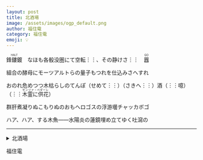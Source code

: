 ```yaml
---
layout: post
title: 北酒場
image: /assets/images/ogp_default.png
author: 福住電
category: 福住電
emoji: 💡
---
```


<div class="tanka-area"><div class="tanka">
<p><ruby>鋒鏤鍍<rp>（</rp><rt>HALT</rt><rp>）</rp></ruby>　なほも各骰没圏にて空転︙︙、その静けさ︙︙　<ruby>囂<rp>（</rp><rt>GO</rt><rp>）</rp></ruby></p>

<p>組合の酵母にモーツアルトらの量子もつれを仕込みさへすれ</p>

<p>おのれ危めつつ木枯らしのてんぽ（せめて︙︙）（さきへ︙︙）酒（︙︙噫）（︙︙<ruby>木霊に供花<rp>（</rp><rt>センツァ・ペダーレ</rt><rp>）</rp></ruby>）</p>

<p>群肝煮凝りぬこもりぬのおもへロゴスの浮游壜チャッカボゴ</p>

<p>ハア、ハア、する木魚<span class="dash">——</span>水陽炎の蓮鏡埋め立てゆく吐瀉の</p>

</div></div>

---

<details><summary>北酒場</summary>
<ruby>鋒鏤鍍<rp>（</rp><rt>HALT</rt><rp>）</rp></ruby>　なほも各骰没圏にて空転⋯⋯、その静けさ⋯⋯　<ruby>囂<rp>（</rp><rt>GO</rt><rp>）</rp></ruby><br />
組合の酵母にモーツアルトらの量子もつれを仕込みさへすれ<br />
おのれ危めつつ木枯らしのてんぽ（せめて⋯⋯）（さきへ⋯⋯）酒（⋯⋯噫）（⋯⋯木霊に供花）<br />
群肝煮凝りぬこもりぬのおもへロゴスの浮游壜チャッカボゴ<br />
ハア、ハア、する木魚——水陽炎の蓮鏡埋め立てゆく吐瀉の<br />
<br />

</details>

福住電
